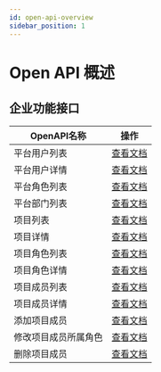 ```yaml
---
id: open-api-overview
sidebar_position: 1
---
```


# Open API 概述

## 企业功能接口
| OpenAPI名称 | 操作 |
| --- | --- |
| 平台用户列表 | [查看文档](./enterprise/platform-users) |
| 平台用户详情 | [查看文档](./enterprise/platform-user) |
| 平台角色列表 | [查看文档](./enterprise/platform-roles) |
| 平台部门列表 | [查看文档](./enterprise/platform-departments) |
| 项目列表 | [查看文档](./enterprise/projects) |
| 项目详情 | [查看文档](./enterprise/project) |
| 项目角色列表 | [查看文档](./enterprise/project-roles) |
| 项目角色详情 | [查看文档](./enterprise/project-role) |
| 项目成员列表 | [查看文档](./enterprise/project-users) |
| 项目成员详情 | [查看文档](./enterprise/project-user) |
| 添加项目成员 | [查看文档](./enterprise/project-user-add) |
| 修改项目成员所属角色 | [查看文档](./enterprise/project-user-role-upt) |
| 删除项目成员 | [查看文档](./enterprise/project-user-del) |
